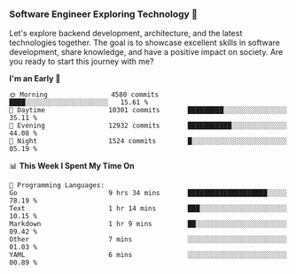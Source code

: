 ### Software Engineer Exploring Technology 🚀 

Let's explore backend development, architecture, and the latest technologies together. The goal is to showcase excellent skills in software development, share knowledge, and have a positive impact on society. Are you ready to start this journey with me?

<!--START_SECTION:waka-->
**I'm an Early 🐤** 

```text
🌞 Morning                4580 commits        ████░░░░░░░░░░░░░░░░░░░░░   15.61 % 
🌆 Daytime                10301 commits       █████████░░░░░░░░░░░░░░░░   35.11 % 
🌃 Evening                12932 commits       ███████████░░░░░░░░░░░░░░   44.08 % 
🌙 Night                  1524 commits        █░░░░░░░░░░░░░░░░░░░░░░░░   05.19 % 
```


📊 **This Week I Spent My Time On** 

```text
💬 Programming Languages: 
Go                       9 hrs 34 mins       ████████████████████░░░░░   78.19 % 
Text                     1 hr 14 mins        ███░░░░░░░░░░░░░░░░░░░░░░   10.15 % 
Markdown                 1 hr 9 mins         ██░░░░░░░░░░░░░░░░░░░░░░░   09.42 % 
Other                    7 mins              ░░░░░░░░░░░░░░░░░░░░░░░░░   01.03 % 
YAML                     6 mins              ░░░░░░░░░░░░░░░░░░░░░░░░░   00.89 % 
```


<!--END_SECTION:waka-->
